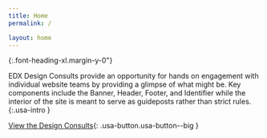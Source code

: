 ```yaml
---
title: Home
permalink: /

layout: home
---
```


{:.font-heading-xl.margin-y-0"}

EDX Design Consults provide an opportunity for hands on engagement with individual website teams by providing a glimpse of what might be. Key components include the Banner, Header, Footer, and Identifier while the interior of the site is meant to serve as guideposts rather than strict rules.
{:.usa-intro }

[View the Design Consults](design-consults){: .usa-button.usa-button--big }
